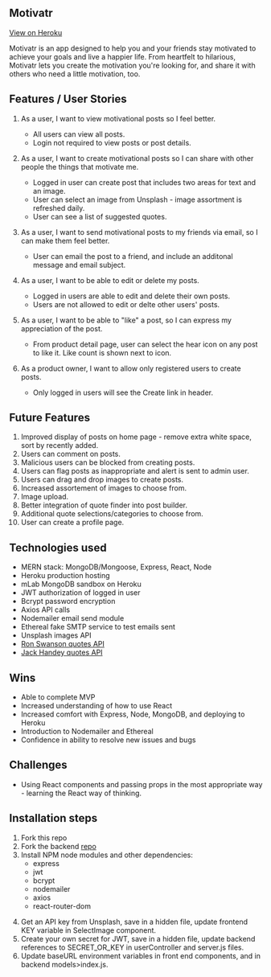 ## Motivatr

[View on Heroku](https://ehl-motivatr.herokuapp.com)

Motivatr is an app designed to help you and your friends stay motivated to achieve your goals and live a happier life. From heartfelt to hilarious, Motivatr lets you create the motivation you're looking for, and share it with others who need a little motivation, too.

## Features / User Stories

1. As a user, I want to view motivational posts so I feel better.

   - All users can view all posts.
   - Login not required to view posts or post details.

2. As a user, I want to create motivational posts so I can share with other people the things that motivate me.

   - Logged in user can create post that includes two areas for text and an image.
   - User can select an image from Unsplash - image assortment is refreshed daily.
   - User can see a list of suggested quotes.

3. As a user, I want to send motivational posts to my friends via email, so I can make them feel better.

   - User can email the post to a friend, and include an additonal message and email subject.

4. As a user, I want to be able to edit or delete my posts.

   - Logged in users are able to edit and delete their own posts.
   - Users are not allowed to edit or delte other users' posts.

5. As a user, I want to be able to "like" a post, so I can express my appreciation of the post.

   - From product detail page, user can select the hear icon on any post to like it. Like count is shown next to icon.

6. As a product owner, I want to allow only registered users to create posts.
   - Only logged in users will see the Create link in header.

## Future Features

1. Improved display of posts on home page - remove extra white space, sort by recently added.
2. Users can comment on posts.
3. Malicious users can be blocked from creating posts.
4. Users can flag posts as inappropriate and alert is sent to admin user.
5. Users can drag and drop images to create posts.
6. Increased assortement of images to choose from.
7. Image upload.
8. Better integration of quote finder into post builder.
9. Additional quote selections/categories to choose from.
10. User can create a profile page.

## Technologies used

- MERN stack: MongoDB/Mongoose, Express, React, Node
- Heroku production hosting
- mLab MongoDB sandbox on Heroku
- JWT authorization of logged in user
- Bcrypt password encryption
- Axios API calls
- Nodemailer email send module
- Ethereal fake SMTP service to test emails sent
- Unsplash images API
- [Ron Swanson quotes API](https://github.com/jamesseanwright/ron-swanson-quotes)
- [Jack Handey quotes API](https://github.com/andrewmundy/jackhandeyapi)

## Wins

- Able to complete MVP
- Increased understanding of how to use React
- Increased comfort with Express, Node, MongoDB, and deploying to Heroku
- Introduction to Nodemailer and Ethereal
- Confidence in ability to resolve new issues and bugs

## Challenges
- Using React components and passing props in the most appropriate way - learning the React way of thinking.

## Installation steps

1. Fork this repo
2. Fork the backend [repo](https://github.com/EmilyHLane/WDI-finalProject-Motivatr)
3. Install NPM node modules and other dependencies:
   - express
   - jwt
   - bcrypt
   - nodemailer
   - axios
   - react-router-dom

4) Get an API key from Unsplash, save in a hidden file, update frontend KEY variable in SelectImage component.
5) Create your own secret for JWT, save in a hidden file, update backend references to SECRET_OR_KEY in userController and server.js files.
6) Update baseURL environment variables in front end components, and in backend models>index.js.
